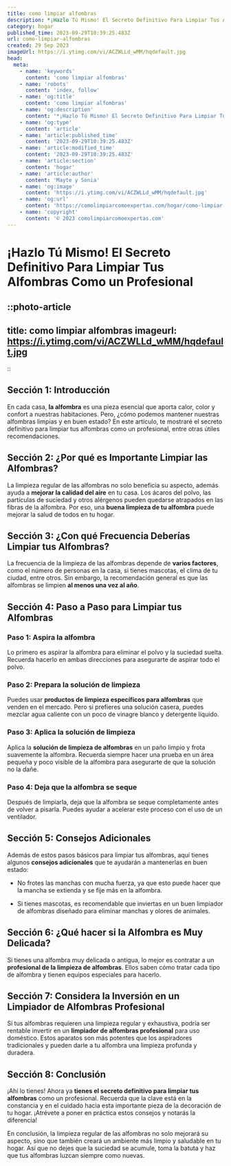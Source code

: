 ```yaml
---
title: como limpiar alfombras
description: *¡Hazlo Tú Mismo! El Secreto Definitivo Para Limpiar Tus Alfombras Como un Profesional**
category: hogar
published_time: 2023-09-29T10:39:25.483Z
url: como-limpiar-alfombras
created: 29 Sep 2023
imageUrl: https://i.ytimg.com/vi/ACZWLLd_wMM/hqdefault.jpg
head:
  meta:
    - name: 'keywords'
      content: 'como limpiar alfombras'
    - name: 'robots'
      content: 'index, follow'
    - name: 'og:title'
      content: 'como limpiar alfombras'
    - name: 'og:description'
      content: '*¡Hazlo Tú Mismo! El Secreto Definitivo Para Limpiar Tus Alfombras Como un Profesional**'
    - name: 'og:type'
      content: 'article'
    - name: 'article:published_time'
      content: '2023-09-29T10:39:25.483Z'
    - name: 'article:modified_time'
      content: '2023-09-29T10:39:25.483Z'
    - name: 'article:section'
      content: 'hogar'
    - name: 'article:author'
      content: 'Mayte y Sonia'
    - name: 'og:image'
      content: 'https://i.ytimg.com/vi/ACZWLLd_wMM/hqdefault.jpg'
    - name: 'og:url'
      content: 'https://comolimpiarcomoexpertas.com/hogar/como-limpiar-alfombras'
    - name: 'copyright'
      content: '© 2023 comolimpiarcomoexpertas.com'
---
```

# **¡Hazlo Tú Mismo! El Secreto Definitivo Para Limpiar Tus Alfombras Como un Profesional**

::photo-article
---
title: como limpiar alfombras
imageurl: https://i.ytimg.com/vi/ACZWLLd_wMM/hqdefault.jpg
---
::
## **Sección 1: Introducción**

En cada casa, **la alfombra** es una pieza esencial que aporta calor, color y confort a nuestras habitaciones. Pero, ¿cómo podemos mantener nuestras alfombras limpias y en buen estado? En este artículo, te mostraré el secreto definitivo para limpiar tus alfombras como un profesional, entre otras útiles recomendaciones.

## **Sección 2: ¿Por qué es Importante Limpiar las Alfombras?**

La limpieza regular de las alfombras no solo beneficia su aspecto, además ayuda a **mejorar la calidad del aire** en tu casa. Los ácaros del polvo, las partículas de suciedad y otros alérgenos pueden quedarse atrapados en las fibras de la alfombra. Por eso, una **buena limpieza de tu alfombra** puede mejorar la salud de todos en tu hogar.

## **Sección 3: ¿Con qué Frecuencia Deberías Limpiar tus Alfombras?**

La frecuencia de la limpieza de las alfombras depende de **varios factores**, como el número de personas en la casa, si tienes mascotas, el clima de tu ciudad, entre otros. Sin embargo, la recomendación general es que las alfombras se limpien **al menos una vez al año**.

## **Sección 4: Paso a Paso para Limpiar tus Alfombras**

### **Paso 1: Aspira la alfombra**

Lo primero es aspirar la alfombra para eliminar el polvo y la suciedad suelta. Recuerda hacerlo en ambas direcciones para asegurarte de aspirar todo el polvo.

### **Paso 2: Prepara la solución de limpieza**

Puedes usar **productos de limpieza específicos para alfombras** que venden en el mercado. Pero si prefieres una solución casera, puedes mezclar agua caliente con un poco de vinagre blanco y detergente líquido. 

### **Paso 3: Aplica la solución de limpieza**

Aplica la **solución de limpieza de alfombras** en un paño limpio y frota suavemente la alfombra. Recuerda siempre hacer una prueba en un área pequeña y poco visible de la alfombra para asegurarte de que la solución no la dañe.

### **Paso 4: Deja que la alfombra se seque**

Después de limpiarla, deja que la alfombra se seque completamente antes de volver a pisarla. Puedes ayudar a acelerar este proceso con el uso de un ventilador.

## **Sección 5: Consejos Adicionales**

Además de estos pasos básicos para limpiar tus alfombras, aquí tienes algunos **consejos adicionales** que te ayudarán a mantenerlas en buen estado:

- No frotes las manchas con mucha fuerza, ya que esto puede hacer que la mancha se extienda y se fije más en la alfombra.

- Si tienes mascotas, es recomendable que inviertas en un buen limpiador de alfombras diseñado para eliminar manchas y olores de animales.

## **Sección 6: ¿Qué hacer si la Alfombra es Muy Delicada?**

Si tienes una alfombra muy delicada o antigua, lo mejor es contratar a un **profesional de la limpieza de alfombras**. Ellos saben cómo tratar cada tipo de alfombra y tienen equipos especiales para hacerlo.

## **Sección 7: Considera la Inversión en un Limpiador de Alfombras Profesional**

Si tus alfombras requieren una limpieza regular y exhaustiva, podría ser rentable invertir en un **limpiador de alfombras profesional** para uso doméstico. Estos aparatos son más potentes que los aspiradores tradicionales y pueden darle a tu alfombra una limpieza profunda y duradera.

## **Sección 8: Conclusión**

¡Ahí lo tienes! Ahora ya **tienes el secreto definitivo para limpiar tus alfombras** como un profesional. Recuerda que la clave está en la constancia y en el cuidado hacia esta importante pieza de la decoración de tu hogar. ¡Atrévete a poner en práctica estos consejos y notarás la diferencia!

En conclusión, la limpieza regular de las alfombras no solo mejorará su aspecto, sino que también creará un ambiente más limpio y saludable en tu hogar. Así que no dejes que la suciedad se acumule, toma la batuta y haz que tus alfombras luzcan siempre como nuevas.
